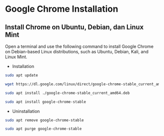 # Google Chrome Installation

## Install Chrome on Ubuntu, Debian, dan Linux Mint
Open a terminal and use the following command to install Google Chrome on Debian-based Linux distributions, such as Ubuntu, Debian, Kali, and Linux Mint.

- Installation
```bash
sudo apt update
```
```bash
wget https://dl.google.com/linux/direct/google-chrome-stable_current_amd64.deb
```
```bash
sudo apt install ./google-chrome-stable_current_amd64.deb
```
```bash
sudo apt install google-chrome-stable
```

- Uninstallation
```bash
sudo apt remove google-chrome-stable
```
```bash
sudo apt purge google-chrome-stable
```
